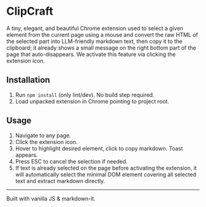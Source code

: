 # ClipCraft

A tiny, elegant, and beautiful Chrome extension used to select a given element from the current page using a mouse and convert the raw HTML of the selected part into LLM-friendly markdown text, then copy it to the clipboard; it already shows a small message on the right bottom part of the page that auto-disappears. We activate this feature via clicking the extension icon.

## Installation
1. Run `npm install` (only lint/dev). No build step required.
2. Load unpacked extension in Chrome pointing to project root.

## Usage
1. Navigate to any page.
2. Click the extension icon.
3. Hover to highlight desired element, click to copy markdown. Toast appears.
4. Press ESC to cancel the selection if needed.
5. If text is already selected on the page before activating the extension, it will automatically select the minimal DOM element covering all selected text and extract markdown directly.

---
Built with vanilla JS & markdown-it.
